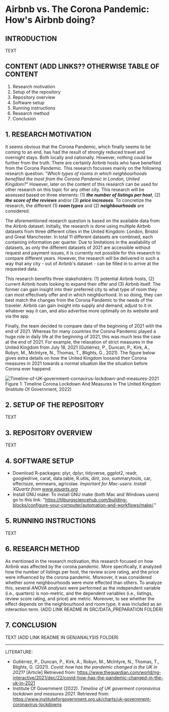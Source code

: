 # Airbnb vs. The Corona Pandemic: How's Airbnb doing? 
## INTRODUCTION
TEXT

## CONTENT (ADD LINKS?? OTHERWISE TABLE OF CONTENT 
1. Research motivation
2. Setup of the repository
3. Repository overview
4. Software setup
5. Running instructions
6. Research method
7. Conclusion


## 1. RESEARCH MOTIVATION
It seems obvious that the Corona Pandemic, which finally seems to be coming to an end, has had the result of strongly reduced travel and overnight stays. Both locally and nationally. However, nothing could be further from the truth. There are certainly Airbnb hosts who have benefited from the Corona Pandemic. This research focusses mainly on the following research question: "*Which types of rooms in which neighbourhoods benefited the most from the Corona Pandemic in London, United Kingdom?*" However, later on the content of this research can be used for other research on this topic for any other city. This research will be assessed based on three elements: (1) _**the number of listings per host**_, (2) _**the score of the reviews**_ and/or (3) _**price increases**_. To concretize the research, the different (1) _**room types**_ and (2) _**neighbourhoods**_ are considered.  

The aforementioned research question is based on the available data from the Airbnb dataset. Initially, the research is done using multiple Airbnb datasets from three different cities in the United Kingdom: London, Bristol and Great Manchester. In total 11 different datasets are combined, each containing information per quarter. Due to limitations in the availability of datasets, as only the different datasets of 2021 are accessible without request and payment issues, it is currently not possible for this research to compare different years. However, the research will be delivered in such a way that any city - out of Airbnb's dataset - can be filled in to arrive at the requested data.  

This research benefits three stakeholders: (1) potential Airbnb hosts, (2) current Airbnb hosts looking to expand their offer and (3) Airbnb itself. The former can gain insight into their preferred city to what type of room they can most effectively offer and in which neighborhood. In so doing, they can best match the changes from the Corona Pandemic to the needs of the traveler. Airbnb can gain insight into supply and demand, adjust to it in whatever way it can, and also advertise more optimally on its website and via the app.  

Finally, the team decided to compare data of the beginning of 2021 with the end of 2021. Whereas for many countries the Corona Pandemic played a huge role in daily life at the beginning of 2021, this was much less the case at the end of 2021. For example, the relaxation of strict measures in the United Kingdom from July 18, 2021 (Gutiérrez, P., Duncan, P., Kirk, A., Robyn, M., McIntyre, N., Thomas, T., Blights, G., 2021). The figure below gives extra details on how the United Kingdom loosend their Corona measures in 2021 towards a normal situation like the situation before Corona ever happend.   

![Timeline-of-UK-government-cornavirus-lockdown-and-measures-2021](https://user-images.githubusercontent.com/89737678/154754883-9f6c9a0a-2b67-49fa-ae82-bbfda4ac0af7.PNG)  
Figure 1: Timeline Corona Lockdown And Measures In The United Kingdom (Institute Of Government, 2022)   
  
## 2. SETUP OF THE REPOSITORY  
TEXT  

## 3. REPOSITORY OVERVIEW  
TEXT  

## 4. SOFTWARE SETUP 
* Download R-packages: plyr, dplyr, tidyverse, ggplot2, readr, googledrive, carat, data.table, R.utils, dint, zoo, summarytools, car, effectsize, emmeans,  agricolae. *Important for Mac-users: Install XQuartz from www.xquarts.org*
* Install GNU make: To install GNU make (both Mac and Windows users) go to this link: "https://tilburgsciencehub.com/building-blocks/configure-your-computer/automation-and-workflows/make/."  

## 5. RUNNING INSTRUCTIONS  
TEXT

## 6. RESEARCH METHOD 
As mentioned in the research motivation, this research focused on how Airbnb was affected by the corona pandemic. More specifically, it analyzed how the number of listings per host, the review score rating, and the price were influenced by the corona pandemic. Moreover, it was considered whether some neighbourhoods were more effected than others. To analyze this, several *ANOVA analyses* were performed as the independent variable (i.e., quarters) is non-metric, and the dependent variables (i.e., listings, review score rating, and price) are metric. Moreover, to see whether the effect depends on the neighbourhood and room type, it was included as an interaction term.
(ADD LINK README IN SRC/DATA_PREPARATION FOLDER)

## 7. CONCLUSION
TEXT
(ADD LINK README IN GEN/ANALYSIS FOLDER)

----

LITERATURE:  
* Gutiérrez, P., Duncan, P., Kirk, A., Robyn, M., McIntyre, N., Thomas, T., Blights, G. (2021). *Covid: how has the pandemic changed in the UK in 2021?* [Article] Retrieved from: https://www.theguardian.com/world/ng-interactive/2021/dec/22/covid-how-has-the-pandemic-changed-in-the-uk-in-2021 
* Institute Of Government (2022). *Timeline of UK goverment coronavirus lockdown and measures 2021*. Retrieved from: https://www.instituteforgovernment.org.uk/charts/uk-government-coronavirus-lockdowns
